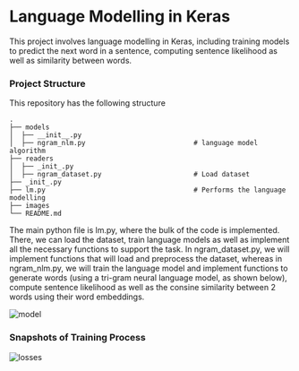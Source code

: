 # Language Modelling in Keras
This project involves language modelling in Keras, including training models to predict the next word in a sentence, computing sentence likelihood as well as similarity between words.

### Project Structure
This repository has the following structure

    .
    ├── models                            
    │  ├── __init__.py
    │  ├── ngram_nlm.py                           # language model algorithm
    ├── readers                 
    │  ├── _init_.py
    │  ├── ngram_dataset.py                       # Load dataset
    ├── _init_.py
    ├── lm.py                                     # Performs the language modelling
    ├── images
    └── README.md

The main python file is lm.py, where the bulk of the code is implemented. There, we can load the dataset, train language models as well as implement all 
the necessary functions to support the task. In ngram_dataset.py, we will implement functions that will load and preprocess the dataset, whereas in 
ngram_nlm.py, we will train the language model and implement functions to generate words (using a tri-gram neural language model, as shown below), compute
sentence likelihood as well as the consine similarity between 2 words using their word embeddings.

![model](https://github.com/Gianatmaja/Statistical-Machine-Learning-in-Python/blob/main/Language-Modelling-Keras/images/Screenshot%202022-10-11%20at%205.57.41%20PM.png)

### Snapshots of Training Process
![losses](https://github.com/Gianatmaja/Statistical-Machine-Learning-in-Python/blob/main/Language-Modelling-Keras/images/Screenshot%202022-10-11%20at%205.57.17%20PM.png)
